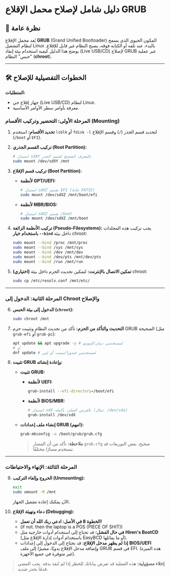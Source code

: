 # دليل شامل لإصلاح محمل الإقلاع GRUB

## 🚀 نظرة عامة

يُعد محمل الإقلاع **GRUB** (Grand Unified Bootloader) المكون الحيوي الذي يسمح لنظام التشغيل Linux بالبدء. عند تلفه أو الكتابة فوقه، يصبح النظام غير قابل للإقلاع. يوضح هذا الدليل كيفية استخدام بيئة إنقاذ (Live USB/CD) لإصلاح GRUB عبر عملية "حبس" النظام (**chroot**).

---

## 🛠️ الخطوات التفصيلية للإصلاح

**المتطلبات:**
* جهاز إقلاع حي (Live USB/CD) لنظام Linux.
* معرفة بأوامر سطر الأوامر الأساسية.

### المرحلة الأولى: التحضير وتركيب الأقسام (Mounting)

1.  **تحديد الأقسام:**
    استخدم `lsblk` أو `fdisk -l` لتحديد قسم الجذر (`/`) وقسم الإقلاع (`/boot` أو `EFI`).

2.  **تركيب القسم الجذري (Root Partition):**
    ```bash
    # استبدل sdXY بالمعرف الصحيح لقسم الجذر
    sudo mount /dev/sdXY /mnt
    ```

3.  **تركيب قسم الإقلاع (Boot Partition):**
    * **لأنظمة GPT/UEFI:**
        ```bash
        # استبدل sdXZ بقسم EFI (عادةً FAT32)
        sudo mount /dev/sdXZ /mnt/boot/efi
        ```
    * **لأنظمة MBR/BIOS:**
        ```bash
        # استبدل sdXZ بقسم /boot
        sudo mount /dev/sdXZ /mnt/boot
        ```

4.  **تركيب الأنظمة الزائفة (Pseudo-Filesystems):**
    يجب تركيب هذه المجلدات **باستخدام خيار `--bind`** داخل بيئة chroot:
    ```bash
    sudo mount --bind /proc /mnt/proc
    sudo mount --bind /sys /mnt/sys
    sudo mount --bind /dev /mnt/dev
    sudo mount --bind /dev/pts /mnt/dev/pts
    sudo mount --bind /run /mnt/run
    ```

5.  **(اختياري) تمكين الاتصال بالإنترنت:**
    لتمكين تحديث الحزم داخل بيئة chroot:
    ```bash
    sudo cp /etc/resolv.conf /mnt/etc/
    ```

---

### المرحلة الثانية: الدخول إلى Chroot والإصلاح

6.  **الدخول إلى بيئة الحبس (`chroot`):**
    ```bash
    sudo chroot /mnt
    ```

7.  **التحديث والتأكد من الحزم:**
    تأكد من تحديث النظام وتثبيت حزم GRUB الصحيحة (مثل `grub-efi` أو `grub-pc`):
    ```bash
    apt update && apt upgrade -y # لمستخدمي دبيان/أوبونتو
    # أو
    dnf update # لمستخدمي فيدورا/سينت أو إس
    ```

8.  **تثبيت GRUB وإعادة إنشائه:**

    * **تثبيت GRUB:**
        * **لأنظمة UEFI:**
            ```bash
            grub-install --efi-directory=/boot/efi
            ```
        * **لأنظمة BIOS/MBR:**
            ```bash
            # استبدل sdX بالقرص الصلب بأكمله (مثال: /dev/sda)
            grub-install /dev/sdX
            ```

    * **إنشاء ملف إعدادات GRUB (مهم!):**
        ```bash
        grub-mkconfig -o /boot/grub/grub.cfg
        ```
        > **ملاحظة:** تأكد من أن المسار `grub.cfg` صحيح. بعض التوزيعات قد تستخدم مسارًا مختلفًا.

---

### المرحلة الثالثة: الإنهاء والاحتياطات

9.  **الخروج وإلغاء التركيب (Unmounting):**
    ```bash
    exit
    sudo umount -R /mnt
    ```
    الآن يمكنك إعادة تشغيل الجهاز.

10. **دعاء وتهيئة الإقلاع (Debugging):**
    * **الخطوة 8 في الأصل:** **ادعي ربك الله أن تعمل!**
    * (if not. then the laptop is a POS (PIECE OF SHIT))
    * **في حال الفشل:** قد تحتاج إلى استخدام أدوات خارجية مثل **Hiren's BootCD** (باستخدام أدوات إدارة الإقلاع مثل EasyBCD أو ما يماثلها).
    * **إذا لم يظهر مدخل الإقلاع:** قد تحتاج إلى الدخول إلى إعدادات **BIOS/UEFI** وإضافة مدخل الإقلاع يدويًا، مشيرًا إلى ملف GRUB في قسم EFI. (هذه الميزة غير متوفرة في جميع الأجهزة).

> **إخلاء مسؤولية:** هذه العملية قد تعرض بياناتك للخطر إذا لم تُنفذ بدقة. يجب المضي قدمًا بحذر شديد.
